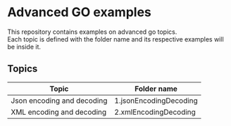 # Advanced GO examples

This repository contains examples on advanced go topics.<br>
Each topic is defined with the folder name and its respective examples will be inside it.


## Topics

| Topic | Folder name |
| ------ | ------ |
| Json encoding and decoding | 1.jsonEncodingDecoding |
| XML encoding and decoding | 2.xmlEncodingDecoding |
